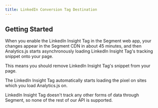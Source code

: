 ```yaml
---
title: LinkedIn Conversion Tag Destination
---
```

## Getting Started

When you enable the LinkedIn Insight Tag in the Segment web app, your changes appear in the Segment CDN in about 45 minutes, and then Analytics.js starts asynchronously loading LinkedIn Insight Tag's tracking snippet onto your page.

This means you should remove LinkedIn Insight Tag's snippet from your page.

The LinkedIn Insight Tag automatically starts loading the pixel on sites which you load Analytics.js on.

LinkedIn Insight Tag doesn't track any other forms of data through Segment, so none of the rest of our API is supported.

